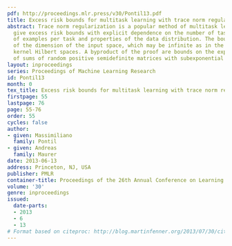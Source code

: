```yaml
---
pdf: http://proceedings.mlr.press/v30/Pontil13.pdf
title: Excess risk bounds for multitask learning with trace norm regularization
abstract: Trace norm regularization is a popular method of multitask learning. We
  give excess risk bounds with explicit dependence on the number of tasks, the number
  of examples per task and properties of the data distribution. The bounds are independent
  of the dimension of the input space, which may be infinite as in the case of reproducing
  kernel Hilbert spaces. A byproduct of the proof are bounds on the expected norm
  of sums of random positive semidefinite matrices with subexponential moments.
layout: inproceedings
series: Proceedings of Machine Learning Research
id: Pontil13
month: 0
tex_title: Excess risk bounds for multitask learning with trace norm regularization
firstpage: 55
lastpage: 76
page: 55-76
order: 55
cycles: false
author:
- given: Massimiliano
  family: Pontil
- given: Andreas
  family: Maurer
date: 2013-06-13
address: Princeton, NJ, USA
publisher: PMLR
container-title: Proceedings of the 26th Annual Conference on Learning Theory
volume: '30'
genre: inproceedings
issued:
  date-parts:
  - 2013
  - 6
  - 13
# Format based on citeproc: http://blog.martinfenner.org/2013/07/30/citeproc-yaml-for-bibliographies/
---
```

